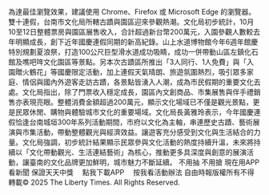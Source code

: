 為達最佳瀏覽效果，建議使用 Chrome、Firefox 或 Microsoft Edge 的瀏覽器。雙十連假，台南市文化局所轄古蹟與園區迎來參觀熱潮。文化局初步統計，10月10至12日整體票房與園區展售收入，合計超過新台幣200萬元，入園參觀人數較去年明顯成長，創下近年國慶連假同期的新高紀錄。山上水道博物館今年6週年館慶特別規劃夏浪祭，打造100公尺巨型滑水道成功吸睛，成功一併帶動山區左鎮化石館及噍吧哖文化園區等景點。另本次古蹟區所推出「3人同行、1人免費」與「入園贈火鶴花」等國慶限定活動，加上連假天氣晴朗、旅遊氛圍熱烈，吸引眾多家庭、情侶與國內外遊客走訪古蹟，各景點皆湧入人潮，成為市民假期的重要文化去處。文化局指出，除了門票收入穩定成長，園區內文創商品、市集展售與伴手禮銷售亦表現亮眼。整體消費金額超過200萬元，顯示文化場域已不僅是觀光景點，更是民眾休閒、購物與體驗城市文化的重要場域。文化局長黃雅玲表示，今年國慶連假恰逢台南城垣300年系列活動期間，市府以文化為主軸，串連歷史古蹟、藝術展演與市集活動，帶動整體觀光與經濟效益。讓遊客充分感受到文化與生活結合的力量。文化局強調，初步統計結果顯示民眾參與文化活動的熱度持續升溫，未來將持續以「文化帶動觀光、生活連結藝術」為核心，推動更多具深度與創意的展演活動，讓臺南的文化品牌更加鮮明，城市魅力不斷延續。
    不用抽 不用搶 現在用APP看新聞 保證天天中獎　
    點我下載APP　
    按我看活動辦法
自由時報版權所有不得轉載© 2025 The Liberty Times. All Rights Reserved.